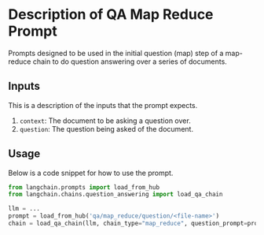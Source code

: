 # Description of QA Map Reduce Prompt

Prompts designed to be used in the initial question (map) step of a map-reduce chain to do question answering over a series of documents.


## Inputs

This is a description of the inputs that the prompt expects.

1. `context`: The document to be asking a question over.
2. `question`: The question being asked of the document.


## Usage

Below is a code snippet for how to use the prompt.

```python
from langchain.prompts import load_from_hub
from langchain.chains.question_answering import load_qa_chain

llm = ...
prompt = load_from_hub('qa/map_reduce/question/<file-name>')
chain = load_qa_chain(llm, chain_type="map_reduce", question_prompt=prompt)
```

